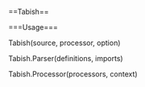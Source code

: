 ==Tabish==

===Usage===

Tabish(source, processor, option)

Tabish.Parser(definitions, imports)

Tabish.Processor(processors, context)

